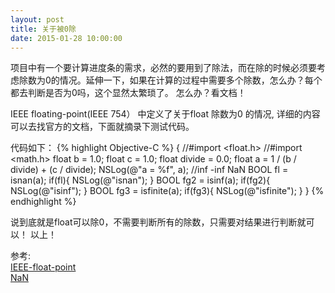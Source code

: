 ```yaml
---
layout: post
title: 关于被0除
date: 2015-01-28 10:00:00
---
```


项目中有一个要计算进度条的需求，必然的要用到了除法，而在除的时候必须要考虑除数为0的情况。延伸一下，如果在计算的过程中需要多个除数，怎么办？每个都去判断是否为0吗，这个显然太繁琐了。
怎么办？看文档！

IEEE floating-point(IEEE 754） 中定义了关于float 除数为0 的情况, 详细的内容可以去找官方的文档，下面就摘录下测试代码。

代码如下：
{% highlight Objective-C %}
    {
//#import <float.h>
//#import <math.h>
        float b = 1.0;
        float c = 1.0;
        float divide = 0.0;
        float a = 1 / (b / divide) + (c / divide);
        NSLog(@"a = %f", a);
        //inf -inf NaN
        BOOL fl = isnan(a);
        if(fl){
            NSLog(@"isnan");
        }
        BOOL fg2 = isinf(a);
        if(fg2){
            NSLog(@"isinf");
        }
        BOOL fg3 = isfinite(a);
        if(fg3){
            NSLog(@"isfinite");
        }
    }
{% endhighlight %}

说到底就是float可以除0，不需要判断所有的除数，只需要对结果进行判断就可以！
以上！

参考:<br/>
<a href="http://en.wikipedia.org/wiki/IEEE_floating_point" rel="external nofollow" target="_blank" class="muted">IEEE-float-point</a><br/>
<a href="http://en.wikipedia.org/wiki/NaN" rel="external nofollow" target="_blank" class="muted">NaN</a>
